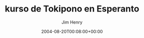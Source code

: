 ---
title: 'kurso de Tokipono en Esperanto'
posts: 3
hash: 't283'
author: 'Jim Henry'
date: 2004-08-20T00:08:00+00:00
sources:
  - http://forums.tokipona.org/viewtopic.php%3Ft=283.html
---